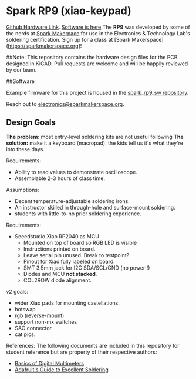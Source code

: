 # Spark RP9 (xiao-keypad)
[Github Hardware Link](https://github.com/sparkmakerspace/spark_rp9). [Software is here](https://github.com/SparkMakerspace/spark_rp9_sw)
The **RP9** was developed by some of the nerds at [Spark Makerpace](https://sparkmakerspace.org) for use in the Electronics & Technology Lab's soldering certification. Sign up for a class at [Spark Makerspace](https://sparkmakerspace.org]!

##Note:
This repository contains the hardware design files for the PCB designed in KiCAD. Pull requests are welcome and will be happily reviewed by our team.

##Software

Example firmware for this project is housed in the [spark_rp9_sw repository](https://github.com/SparkMakerspace/spark_rp9_sw).

Reach out to [electronics@sparkmakerspace.org](mailto:electronics@sparkmakerspace.org).

## Design Goals

**The problem:** most entry-level soldering kits are not useful following
**The solution:** make it a keyboard (macropad). the kids tell us it's what they're into these days.



Requirements:
* Ability to read values to demonstrate oscilloscope.
* Assemblable 2-3 hours of class time.

Assumptions:
* Decent temperature-adjustable soldering irons.
* An instructor skilled in through-hole and surface-mount soldering.
* students with little-to-no prior soldering experience.

Requirements:
* Seeedstudio Xiao RP2040 as MCU
  * Mounted on top of board so RGB LED is visible
  * Instructions printed on board.
  * Leave serial pin unused. Break to testpoint?
  * Pinout for Xiao fully labeled on board.
  * SMT 3.5mm jack for I2C SDA/SCL/GND (no power!!)
  * Diodes and MCU **not stacked**.
  * COL2ROW diode alignment.
  
v2 goals:
* wider Xiao pads for mounting castellations.
* hotswap
* rgb (reverse-mount)
* support non-mx switches
* SAO connector
* cat pics.

References:
The following documents are included in this repository for student reference but are property of their respective authors:
* [Basics of Digital Multimeters](/basics-of-digital-multimeters.pdf)
* [Adafruit's Guide to Excellent Soldering](/adafruit-guide-excellent-soldering.pdf)
